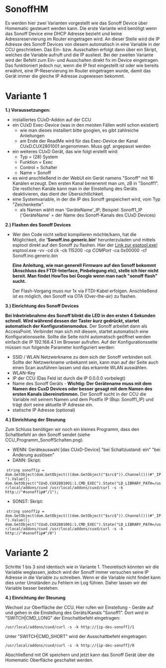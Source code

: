 # SonoffHM
Es werden hier zwei Varianten vorgestellt wie das Sonoff Device über Homematic gesteuert werden kann. Die erste Variante wird benötigt wenn das Sonoff Device eine DHCP Adresse bezieht und keine Adressreservierung im Router eingetragen wird. An dieser Stelle wird die IP Adresse des Sonoff Devices von diesem automatisch in eine Variable in der CCU geschrieben. Das Ein- bzw. Ausschalten erfolgt dann über ein Skript, welches die Variable aufruft und die IP ausliest. Bei der zweiten Variante wird der Befehl zum Ein- und Ausschalten direkt fix im Device eingetragen. Das funktioniert jedoch nur, wenn die IP fest eingestellt ist oder wie bereits erwähnt, eine IP-Reservierung im Router eingetragen wurde, damit das Gerät immer die gleiche IP Adresse zugewiesen bekommt.

# Variante 1
**1.) Voraussetzungen:** 
  - installiertes CUxD-Addon auf der CCU
  - ein CUxD Exec-Device (was in den meisten Fällen wohl schon existiert)
    - wie man dieses installiert bitte googlen, es gibt zahlreiche Anleitungen
    - am Ende der ReadMe wird für das Exec-Device der Kanal CUxD.CUX2801001 angenommen. Muss ggf. angepasst werden
  - ein weiteres CUxD Gerät, das wie folgt erstellt wird:
    - Typ = (28) System
    - Funktion = Exec
    - Control = Schalter
    - Name = Sonoff    
  - es wird anschließend in der WebUI ein Gerät namens "Sonoff" mit 16 Kanälen erzeugt. Den ersten Kanal benenennt man um, zB in "Sonoff1". Die restlichen Kanäle kann man in der Einstellung des Geräts deaktivieren, das dient der Übersichtlichkeit.
  - eine Systemvariable, in der die IP des Sonoff gespeichert wird, vom Typ "Zeichenkette". 
      - als Namen wählt man 'GeräteName'_IP; Beispiel: Sonoff1_IP ('GeräteName' = der Name des Sonoff-Kanals des CUxD Devices)

**2.) Flashen des Sonoff Devices** 
  - Wer den Code nicht selbst kompilieren möchte/kann, hat die Möglichkeit, die **'Sonoff.ino.generic.bin'** herunterzuladen und mittels esptool direkt auf den Sonoff zu flashen. Hier der [Link zur esptool.exe!](https://github.com/thekikz/esptool/blob/master/esptool.exe)
  esptool.exe -vv -cd ck -cb 115200 -cp *COMPort* -ca 0x00000 -cf Sonoff.ino.generic.bin

    **Eine Anleitung, wie man generell Firmware auf den Sonoff bekommt (Anschluss des FTDI-Interface, Pinbelegung etc), stelle ich hier   nicht bereit. Man findet HowTos bei Google wenn man nach "sonoff flash" sucht.**

    Der Flash-Vorgang muss nur 1x via FTDI-Kabel erfolgen. Anschließend ist es möglich, den Sonoff via OTA (Over-the-air) zu flashen.

**3.) Einrichtung des Sonoff Devices**

  **Bei Inbetriebnahme des Sonoff blinkt die LED in den ersten 4 Sekunden schnell.
  Wird während dessen der Taster *kurz* gedrückt, startet automatisch der Konfigurationsmodus.**
  Der Sonoff arbeitet dann als AccessPoint. 
  Verbindet man sich mit diesem, startet automatisch eine Konfigurationsseite. Sollte die Seite nicht automatisch geöffnet werden einfach die IP 192.168.4.1 im Browser aufrufen.
  Auf der Konfigurationsseite müssen nun folgende Parameter konfiguriert werden:
  - SSID / WLAN Netzwerkname zu dem sich der Sonoff verbinden soll. Sollte der Netzwerkname unbekannt sein, kann man auf der Seite auch einen Scan ausführen lassen und das erkannte WLAN auswählen.
  - WLAN-Key
  - IP der CCU (Das Feld ist durch die IP 0.0.0.0 vorbelegt)
  - Name des Sonoff Geräts - 
    **Wichtig: Der Gerätename muss mit dem Namen des CuxD Devices oder besser gesagt mit dem Namen des ersten Kanals übereinstimmen.**    Der Sonoff sucht in der CCU die Variable mit seinem Namen und dem Postfix IP (Bsp: Sonoff1_IP) und trägt dort seine aktuelle IP Adresse ein.
  - statische IP Adresse (optional)
  
**4.) Einrichtung der Steurung**

  Zum Schluss benötigen wir noch ein kleines Programm, dass den Schaltbefehl an den Sonoff sendet (siehe CCU_Programm_SonoffSchalten.png).
- WENN: Geräteauswahl [das CUxD-Device] "bei Schaltzustand: ein" "bei Änderung auslösen"
- DANN: Skript:

  ```string sonoffip = dom.GetObject(dom.GetObject(((dom.GetObject("$src$")).Channel()))#"_IP").Value();
dom.GetObject("CUxD.CUX2801001:1.CMD_EXEC").State("LD_LIBRARY_PATH=/usr/local/addons/cuxd /usr/local/addons/cuxd/curl -s -k http://"#sonoffip#"/1");```
- SONST: Skript:

  ```string sonoffip = dom.GetObject(dom.GetObject(((dom.GetObject("$src$")).Channel()))#"_IP").Value();
dom.GetObject("CUxD.CUX2801001:1.CMD_EXEC").State("LD_LIBRARY_PATH=/usr/local/addons/cuxd /usr/local/addons/cuxd/curl -s -k http://"#sonoffip#"/0")```

# Variante 2
Schritte 1 bis 3 sind identisch wie in Variante 1. Theoretisch könnten wir die Variable weglassen, jedoch wird der Sonoff immer versuchen seine IP Adresse in die Variable zu schreiben. Wenn er die Variable nicht findet kann dies unter Umständen zu Fehlern im Log führen. Daher lassen wir dei Variable besser bestehen.

**4.) Einrichtung der Steurung**

  Wechsel zur Oberfläche der CCU. Hier rufen wir Einstellung - Geräte auf und gehen in die Einstellung des Geräts/Kanals "Sonoff1".
  Dort wird in "SWITCH|CMD_LONG" der Einschaltbefehl eingetragen:
  
  ```/usr/local/addons/cuxd/curl -s -k http://{ip-des-sonoff}/1```
  
  Unter "SWITCH|CMD_SHORT" wird der Ausschaltbefehl eingetragen:
  
  ```/usr/local/addons/cuxd/curl -s -k http://{ip-des-sonoff}/0```
 
  Abschließend mit OK speichern und jetzt kann das Sonoff Gerät über die Homematic Oberfläche geschaltet werden.
